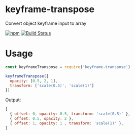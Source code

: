 # keyframe-transpose
Convert object keyframe input to array

[![npm](https://img.shields.io/npm/v/keyframe-transpose.svg)](https://www.npmjs.com/package/keyframe-transpose)
[![Build Status](https://travis-ci.org/inuscript/keyframe-transpose.svg?branch=master)](https://travis-ci.org/inuscript/keyframe-transpose)

# Usage

```js
const keyframeTranspose = require('keyframe-transpose')

keyframeTranspose({
  opacity: [0.5, 2, 1],
  transform: ['scale(0.5)', 'scale(1)']
})
```

Output:

```js
[
  { offset: 0, opacity: 0.5, transform: 'scale(0.5)' },
  { offset: 0.5, opacity: 2 },
  { offset: 1, opacity: 1 , transform: 'scale(1)' },
]
```
